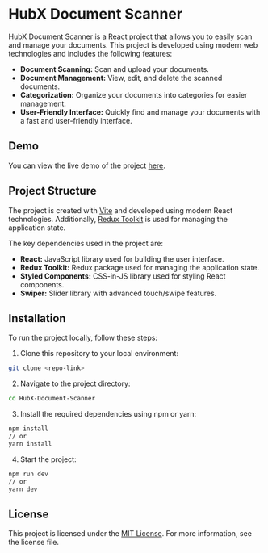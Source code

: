 # HubX Document Scanner

HubX Document Scanner is a React project that allows you to easily scan and manage your documents. This project is developed using modern web technologies and includes the following features:

- **Document Scanning:** Scan and upload your documents.
- **Document Management:** View, edit, and delete the scanned documents.
- **Categorization:** Organize your documents into categories for easier management.
- **User-Friendly Interface:** Quickly find and manage your documents with a fast and user-friendly interface.

## Demo

You can view the live demo of the project [here](https://hub-x-document-scanner.vercel.app/).

## Project Structure

The project is created with [Vite](https://vitejs.dev/) and developed using modern React technologies. Additionally, [Redux Toolkit](https://redux-toolkit.js.org/) is used for managing the application state.

The key dependencies used in the project are:

- **React:** JavaScript library used for building the user interface.
- **Redux Toolkit:** Redux package used for managing the application state.
- **Styled Components:** CSS-in-JS library used for styling React components.
- **Swiper:** Slider library with advanced touch/swipe features.

## Installation

To run the project locally, follow these steps:

1. Clone this repository to your local environment:
```sh
git clone <repo-link>
```

2. Navigate to the project directory:
```sh
cd HubX-Document-Scanner
```

3. Install the required dependencies using npm or yarn:
```sh
npm install
// or
yarn install
```

4. Start the project:
```sh
npm run dev
// or
yarn dev
```

## License

This project is licensed under the [MIT License](LICENSE). For more information, see the license file.


